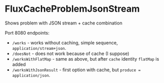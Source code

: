 # FluxCacheProblemJsonStream
Shows problem with JSON stream + cache combination

Port 8080
endpoints:
- `/works` - works without caching, simple sequence, `application/stream+json`.
- `/doesNot` - does not work because of cache (I suppose)
- `/worksWithFlatMap` - same as above, but after `cache` identity `flatMap` is added
- `/worksWithJsonResult` - first option with cache, but `produce = application/json`.
